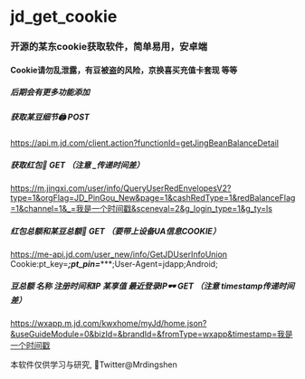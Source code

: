 # jd_get_cookie
### 开源的某东cookie获取软件，简单易用，安卓端
#### Cookie请勿乱泄露，有豆被盗的风险，京换喜买充值卡套现 等等
##### 后期会有更多功能添加

##### 获取某豆细节🖨 POST
https://api.m.jd.com/client.action?functionId=getJingBeanBalanceDetail

##### 获取红包🧧 GET （注意     _传递时间差）
https://m.jingxi.com/user/info/QueryUserRedEnvelopesV2?type=1&orgFlag=JD_PinGou_New&page=1&cashRedType=1&redBalanceFlag=1&channel=1&_=我是一个时间戳&sceneval=2&g_login_type=1&g_ty=ls

##### 红包总额和某豆总额👜 GET （要带上设备UA信息COOKIE）
https://me-api.jd.com/user_new/info/GetJDUserInfoUnion
Cookie:pt_key=*********;pt_pin=************;User-Agent=jdapp;Android;


##### 豆总额 名称 注册时间和IP 某享值 最近登录IP🕶 GET （注意     timestamp传递时间差）
https://wxapp.m.jd.com/kwxhome/myJd/home.json?&useGuideModule=0&bizId=&brandId=&fromType=wxapp&timestamp=我是一个时间戳

本软件仅供学习与研究, 📠Twitter@Mrdingshen
